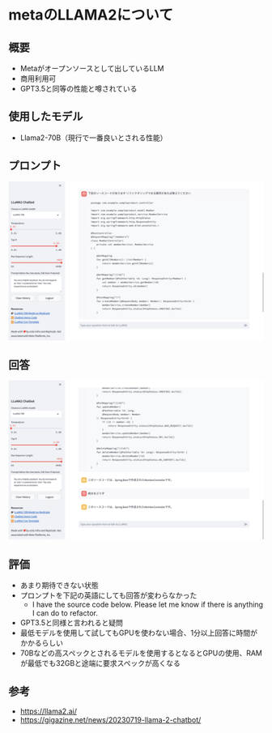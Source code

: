 # metaのLLAMA2について
## 概要
* Metaがオープンソースとして出しているLLM
* 商用利用可
* GPT3.5と同等の性能と噂されている
## 使用したモデル
* Llama2-70B（現行で一番良いとされる性能）
## プロンプト
![a](img/image15.png)
## 回答
![b](img/image16.png)
## 評価
* あまり期待できない状態
* プロンプトを下記の英語にしても回答が変わらなかった
    * I have the source code below. Please let me know if there is anything I can do to refactor.
* GPT3.5と同様と言われると疑問
* 最低モデルを使用して試してもGPUを使わない場合、1分以上回答に時間がかかるらしい
* 70Bなどの高スペックとされるモデルを使用するとなるとGPUの使用、RAMが最低でも32GBと途端に要求スペックが高くなる
## 参考
* https://llama2.ai/
* https://gigazine.net/news/20230719-llama-2-chatbot/
